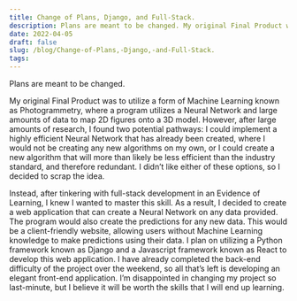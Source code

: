 ```yaml
---
title: Change of Plans, Django, and Full-Stack.
description: Plans are meant to be changed. My original Final Product was to utilize a form of Machine Learnin...
date: 2022-04-05
draft: false
slug: /blog/Change-of-Plans,-Django,-and-Full-Stack.
tags: 
---
```


Plans are meant to be changed. 

My original Final Product was to utilize a form of Machine Learning known as Photogrammetry, where a program utilizes a Neural Network and large amounts of data to map 2D figures onto a 3D model. However, after large amounts of research, I found two potential pathways: I could implement a highly efficient Neural Network that has already been created, where I would not be creating any new algorithms on my own, or I could create a new algorithm that will more than likely be less efficient than the industry standard, and therefore redundant. I didn’t like either of these options, so I decided to scrap the idea.

Instead, after tinkering with full-stack development in an Evidence of Learning, I knew I wanted to master this skill. As a result, I decided to create a web application that can create a Neural Network on any data provided. The program would also create the predictions for any new data. This would be a client-friendly website, allowing users without Machine Learning knowledge to make predictions using their data. I plan on utilizing a Python framework known as Django and a Javascript framework known as React to develop this web application. I have already completed the back-end difficulty of the project over the weekend, so all that’s left is developing an elegant front-end application. I’m disappointed in changing my project so last-minute, but I believe it will be worth the skills that I will end up learning.
